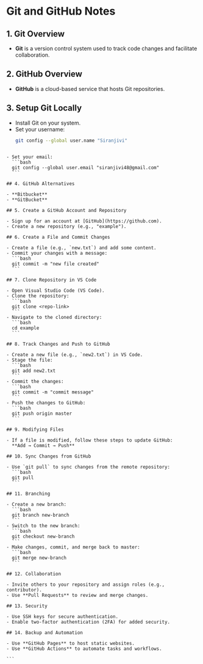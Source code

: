 # Git and GitHub Notes

## 1. Git Overview

- **Git** is a version control system used to track code changes and facilitate collaboration.

## 2. GitHub Overview

- **GitHub** is a cloud-based service that hosts Git repositories.

## 3. Setup Git Locally

- Install Git on your system.
- Set your username:
  ```bash
  git config --global user.name "Siranjivi"
  ```

````

- Set your email:
  ```bash
  git config --global user.email "siranjivi48@gmail.com"
  ```

## 4. GitHub Alternatives

- **Bitbucket**
- **GitBucket**

## 5. Create a GitHub Account and Repository

- Sign up for an account at [GitHub](https://github.com).
- Create a new repository (e.g., "example").

## 6. Create a File and Commit Changes

- Create a file (e.g., `new.txt`) and add some content.
- Commit your changes with a message:
  ```bash
  git commit -m "new file created"
  ```

## 7. Clone Repository in VS Code

- Open Visual Studio Code (VS Code).
- Clone the repository:
  ```bash
  git clone <repo-link>
  ```
- Navigate to the cloned directory:
  ```bash
  cd example
  ```

## 8. Track Changes and Push to GitHub

- Create a new file (e.g., `new2.txt`) in VS Code.
- Stage the file:
  ```bash
  git add new2.txt
  ```
- Commit the changes:
  ```bash
  git commit -m "commit message"
  ```
- Push the changes to GitHub:
  ```bash
  git push origin master
  ```

## 9. Modifying Files

- If a file is modified, follow these steps to update GitHub:
  **Add → Commit → Push**

## 10. Sync Changes from GitHub

- Use `git pull` to sync changes from the remote repository:
  ```bash
  git pull
  ```

## 11. Branching

- Create a new branch:
  ```bash
  git branch new-branch
  ```
- Switch to the new branch:
  ```bash
  git checkout new-branch
  ```
- Make changes, commit, and merge back to master:
  ```bash
  git merge new-branch
  ```

## 12. Collaboration

- Invite others to your repository and assign roles (e.g., contributor).
- Use **Pull Requests** to review and merge changes.

## 13. Security

- Use SSH keys for secure authentication.
- Enable two-factor authentication (2FA) for added security.

## 14. Backup and Automation

- Use **GitHub Pages** to host static websites.
- Use **GitHub Actions** to automate tasks and workflows.

```

````
